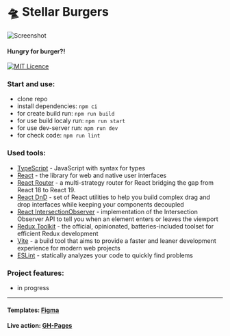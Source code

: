 # 🛸 Stellar Burgers

![Screenshot](https://github.com/user-attachments/assets/f2a6f314-4627-4e15-b294-2b7672e2a4dd)
#### Hungry for burger?!

<div style="width=100%; height=80px; bacground=red">

[![MIT Licence](https://badges.frapsoft.com/os/mit/mit.svg)](https://opensource.org/licenses/mit-license.php)

</div>

### Start and use:
- clone repo
- install dependencies: `npm ci`
- for create build run: `npm run build`
- for use build localy run: `npm run start`
- for use dev-server run: `npm run dev`
- for check code: `npm run lint`

### Used tools:

- [TypeScript](https://www.typescriptlang.org/) - JavaScript with syntax for types
- [React](https://react.dev/) - the library for web and native user interfaces
- [React Router]() - a multi-strategy router for React bridging the gap from React 18 to React 19.
- [React DnD](https://react-dnd.github.io/react-dnd/about) - set of React utilities to help you build complex drag and drop interfaces while keeping your components decoupled
- [React IntersectionObserver](https://react-intersection-observer.vercel.app/?path=/docs/intro--docs) - implementation of the Intersection Observer API to tell you when an element enters or leaves the viewport
- [Redux Toolkit](https://redux-toolkit.js.org/) - the official, opinionated, batteries-included toolset for efficient Redux development
- [Vite](https://vitejs.dev/) - a build tool that aims to provide a faster and leaner development experience for modern web projects
- [ESLint](https://eslint.org/) - statically analyzes your code to quickly find problems

### Project features:

- in progress

---

#### Templates: [Figma](https://www.figma.com/design/TbuS5lWzTxGut4DkvaSV8v/React-_-%D0%9F%D1%80%D0%BE%D0%B5%D0%BA%D1%82%D0%BD%D1%8B%D0%B5-%D0%B7%D0%B0%D0%B4%D0%B0%D1%87%D0%B8_external_link-(Copy))
#### Live action: [GH-Pages](https://frontandrew.github.io/stellar-burgers/)
